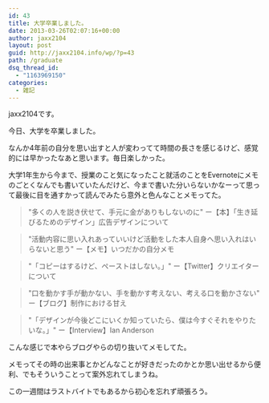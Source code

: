 ```yaml
---
id: 43
title: 大学卒業しました。
date: 2013-03-26T02:07:16+00:00
author: jaxx2104
layout: post
guid: http://jaxx2104.info/wp/?p=43
path: /graduate
dsq_thread_id:
  - "1163969150"
categories:
  - 雑記
---
```

jaxx2104です。

今日、大学を卒業しました。

なんか4年前の自分を思い出すと人が変わってて時間の長さを感じるけど、感覚的には早かったなあと思います。毎日楽しかった。

大学1年生から今まで、授業のこと気になったこと就活のことをEvernoteにメモのごとくなんでも書いていたんだけど、今まで書いた分いらないかなーって思って最後に目を通すかって読んでみたら意外と色んなことメモってた。

> "多くの人を説き伏せて、手元に金がありもしないのに"
> ー【本】「生き延びるためのデザイン」広告デザインについて

> "活動内容に思い入れあっていいけど活動をした本人自身へ思い入れはいらないと思う"
> ー【メモ】いつだかの自分メモ


> "「コピーはするけど、ペーストはしない。」"
> ー【Twitter】クリエイターについて

> "口を動かす手が動かない、手を動かす考えない、考える口を動かさない"
> ー【ブログ】制作における甘え



> "「デザインが今後どこにいくか知っていたら、僕は今すぐそれをやりたいな。」"
> ー【Interview】Ian Anderson


こんな感じで本やらブログやらの切り抜いてメモしてた。

メモってその時の出来事とかどんなことが好きだったのかとか思い出せるから便利、でもそういうことって案外忘れてしまうね。

この一週間はラストバイトでもあるから初心を忘れず頑張ろう。
